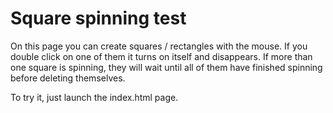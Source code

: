 # Square spinning test

On this page you can create squares / rectangles with the mouse.
If you double click on one of them it turns on itself and disappears.
If more than one square is spinning, they will wait until all of them have finished spinning before deleting themselves.

To try it, just launch the index.html page.
